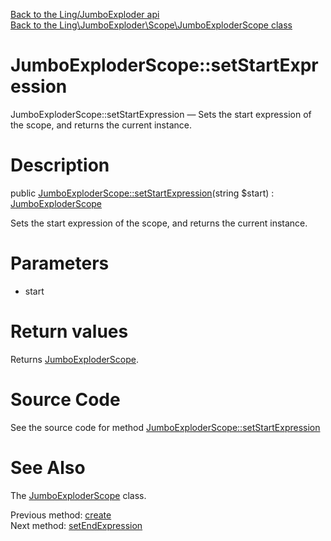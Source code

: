 [Back to the Ling/JumboExploder api](https://github.com/lingtalfi/JumboExploder/blob/master/doc/api/Ling/JumboExploder.md)<br>
[Back to the Ling\JumboExploder\Scope\JumboExploderScope class](https://github.com/lingtalfi/JumboExploder/blob/master/doc/api/Ling/JumboExploder/Scope/JumboExploderScope.md)


JumboExploderScope::setStartExpression
================



JumboExploderScope::setStartExpression — Sets the start expression of the scope, and returns the current instance.




Description
================


public [JumboExploderScope::setStartExpression](https://github.com/lingtalfi/JumboExploder/blob/master/doc/api/Ling/JumboExploder/Scope/JumboExploderScope/setStartExpression.md)(string $start) : [JumboExploderScope](https://github.com/lingtalfi/JumboExploder/blob/master/doc/api/Ling/JumboExploder/Scope/JumboExploderScope.md)




Sets the start expression of the scope, and returns the current instance.




Parameters
================


- start

    


Return values
================

Returns [JumboExploderScope](https://github.com/lingtalfi/JumboExploder/blob/master/doc/api/Ling/JumboExploder/Scope/JumboExploderScope.md).








Source Code
===========
See the source code for method [JumboExploderScope::setStartExpression](https://github.com/lingtalfi/JumboExploder/blob/master/Scope/JumboExploderScope.php#L60-L64)


See Also
================

The [JumboExploderScope](https://github.com/lingtalfi/JumboExploder/blob/master/doc/api/Ling/JumboExploder/Scope/JumboExploderScope.md) class.

Previous method: [create](https://github.com/lingtalfi/JumboExploder/blob/master/doc/api/Ling/JumboExploder/Scope/JumboExploderScope/create.md)<br>Next method: [setEndExpression](https://github.com/lingtalfi/JumboExploder/blob/master/doc/api/Ling/JumboExploder/Scope/JumboExploderScope/setEndExpression.md)<br>

